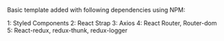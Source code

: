 Basic template added with following dependencies using NPM:


1: Styled Components
2: React Strap
3: Axios
4: React Router, Router-dom
5: React-redux, redux-thunk, redux-logger